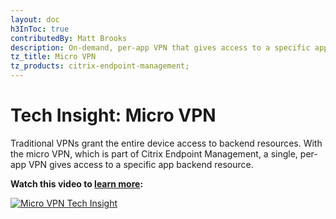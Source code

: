 ```yaml
---
layout: doc
h3InToc: true
contributedBy: Matt Brooks
description: On-demand, per-app VPN that gives access to a specific app back end resource without the risk of opening a full tunnel to your data center.
tz_title: Micro VPN
tz_products: citrix-endpoint-management;
---
```

# Tech Insight: Micro VPN

Traditional VPNs grant the entire device access to backend resources. With the micro VPN, which is part of Citrix Endpoint Management, a single, per-app VPN gives access to a specific app backend resource.

**Watch this video to [learn more](https://www.youtube.com/watch?v=agvJf0pfkfI):**

[![Micro VPN Tech Insight](/en-us/tech-zone/learn/media/shared_video-placeholder.png)](https://www.youtube.com/watch?v=agvJf0pfkfI)
